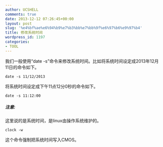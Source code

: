 ```yaml
---
author: UCSHELL
comments: true
date: 2013-12-12 07:26:45+00:00
layout: post
slug: '%e4%bf%ae%e6%94%b9%e7%b3%bb%e7%bb%9f%e6%97%b6%e9%97%b4'
title: 修改系统时间
wordpress_id: 1197
categories:
- TOOL
---
```


我们一般使用“date -s”命令来修改系统时间。比如将系统时间设定成2013年12月11日的命令如下。
  
    
    date -s 11/12/2013

将系统时间设定成下午11点12分0秒的命令如下。

    date -s 11:12:00    

##### 注意:
这里说的是系统时间，是linux由操作系统维护的。    
    
    clock -w
    
这个命令强制把系统时间写入CMOS。 
